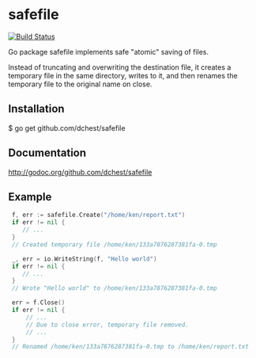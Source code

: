 # safefile

[![Build Status](https://travis-ci.org/dchest/safefile.png)](https://travis-ci.org/dchest/safefile)

Go package safefile implements safe "atomic" saving of files.

Instead of truncating and overwriting the destination file, it creates a
temporary file in the same directory, writes to it, and then renames the
temporary file to the original name on close.

## Installation

  $  go get github.com/dchest/safefile

## Documentation
	
 <http://godoc.org/github.com/dchest/safefile>

## Example

```go
 f, err := safefile.Create("/home/ken/report.txt")
 if err != nil {
 	// ...
 }
 // Created temporary file /home/ken/133a7876287381fa-0.tmp

 _, err = io.WriteString(f, "Hello world")
 if err != nil {
 	// ...
 }
 // Wrote "Hello world" to /home/ken/133a7876287381fa-0.tmp

 err = f.Close()
 if err != nil {
     // ...
     // Due to close error, temporary file removed.
     // ...
 }
 // Renamed /home/ken/133a7876287381fa-0.tmp to /home/ken/report.txt
```
